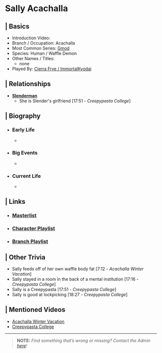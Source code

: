 # Sally Acachalla 


## | Basics  
- Introduction Video: []()  
- Branch / Occupation: Acachalla  
- Most Common Series: [Gmod](6.Series/Gmod.html)  
- Species: Human / Waffle Demon  
- Other Names / Titles:   
  - none  
- Played By: [Cierra Frye / ImmortalKyodai](3.Siblings/3.2.Cierra-Frye-ImmortalKyodai.html)  


## | Relationships  
- [**Slenderman**](5.Characters/Creepypastas.html)  
  - She is Slender's girlfriend \[17:51 - *Creepypasta College*]


## | Biography  
- ### Early Life  
  -   
- ### Big Events  
  -   
- ### Current Life  
  -   

 
## | Links  
- ### [Masterlist]()  
- ### [Character Playlist]()  
- ### [Branch Playlist]()  


## | Other Trivia  
- Sally feeds off of her own waffle body fat \[7:12 - *Acachalla Winter Vacation*]
- Sally stayed in a room in the back of a mental institution \[17:16 - *Creepypasta College*]
- Sally is a Creepypasta \[17:51 - *Creepypasta College*]
- Sally is good at lockpicking \[18:27 - *Creepypasta College*]

## | Mentioned Videos
- [Acachalla Winter Vacation](https://youtu.be/nQBiVNH1fUk)
- [Creepypasta College](https://youtu.be/TyTM5NU8jKY)

----

> **NOTE:** *Find something that’s wrong or missing? Contact the Admin [here](./chapter_2.md)!*
